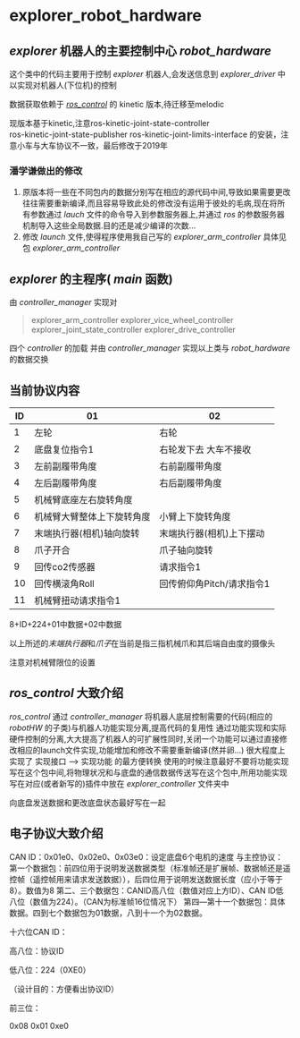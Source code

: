 # explorer_robot_hardware
## _explorer_ 机器人的主要控制中心 _robot_hardware_
这个类中的代码主要用于控制 _explorer_ 机器人,会发送信息到 _explorer_driver_ 中以实现对机器人(下位机)的控制

数据获取依赖于 [_ros_control_](https://github.com/ros-controls/ros_control/tree/indigo-devel "ros_control-indigo 版本的github网址") 的 kinetic 版本,待迁移至melodic

现版本基于kinetic,注意ros-kinetic-joint-state-controller         
ros-kinetic-joint-state-publisher ros-kinetic-joint-limits-interface 的安装，注意小车与大车协议不一致，最后修改于2019年

### 潘学谦做出的修改

1. 原版本将一些在不同包内的数据分别写在相应的源代码中间,导致如果需要更改往往需要重新编译,而且容易导致此处的修改没有运用于彼处的毛病,现在将所有参数通过 _lauch_ 文件的命令导入到参数服务器上,并通过 _ros_ 的参数服务器机制导入这些全局数据.目的还是减少编译的次数...
2. 修改 _launch_ 文件,使得程序使用我自己写的 _explorer_arm_controller_ 具体见包 _explorer_arm_controller_

## _explorer_ 的主程序( _main_ 函数)

由 _controller_manager_ 实现对 

> explorer_arm_controller 
> explorer_vice_wheel_controller
> explorer_joint_state_controller
> explorer_drive_controller

四个 _controller_ 的加载
并由 _controller_manager_ 实现以上类与 _robot_hardware_ 的数据交换

## 当前协议内容

| ID   | 01              | 02            |
| ---- | --------------- | ------------- |
| 1    | 左轮         | 右轮 |
| 2    | 底盘复位指令1 | 右轮发下去 大车不接收 |
| 3    | 左前副履带角度        | 右前副履带角度 |
| 4    | 左后副履带角度 | 右后副履带角度      |
| 5    | 机械臂底座左右旋转角度       |               |
| 6    | 机械臂大臂整体上下旋转角度 | 小臂上下旋转角度 |
| 7    | 末端执行器(相机)轴向旋转 | 末端执行器(相机)上下摆动 |
| 8    | 爪子开合        | 爪子轴向旋转 |
| 9    | 回传co2传感器      | 请求指令1 |
| 10 | 回传横滚角Roll | 回传俯仰角Pitch/请求指令1 |
| 11    | 机械臂扭动请求指令1 |  |

8+ID+224+01中数据+02中数据

以上所述的*末端执行器*和*爪子*在当前是指三指机械爪和其后端自由度的摄像头

注意对机械臂限位的设置

## _ros_control_ 大致介绍

_ros_control_ 通过  _controller_manager_ 将机器人底层控制需要的代码(相应的 _robotHW_ 的子类)与机器人功能实现分离,提高代码的复用性
通过功能实现和实际硬件控制的分离,大大提高了机器人的可扩展性同时,关闭一个功能可以通过直接修改相应的launch文件实现,功能增加和修改不需要重新编译(然并卵...)
很大程度上实现了 实现接口 --> 实现功能 的最方便转换
使用的时候注意最好不要将功能实现写在这个包中间,将物理状况和与底盘的通信数据传送写在这个包中,所用功能实现写在对应(或者新写的)插件中放在 _explorer_controller_ 文件夹中

向底盘发送数据和更改底盘状态最好写在一起



## 电子协议大致介绍

CAN ID：0x01e0、0x02e0、0x03e0：设定底盘6个电机的速度
与主控协议：
第一个数据包：前四位用于说明发送数据类型（标准帧还是扩展帧、数据帧还是遥控帧（遥控帧用来请求发送数据）），后四位用于说明发送数据长度（应小于等于8）。数值为8
第二、三个数据包：CANID高八位（数值对应上方ID）、CAN ID低八位（数值为224）。（CAN为标准帧16位情况下）
第四—第十一个数据包：具体数据。四到七个数据包为01数据，八到十一个为02数据。

十六位CAN ID：

高八位：协议ID 

低八位：224（0XE0）

（设计目的：方便看出协议ID）

前三位：

0x08  0x01  0xe0  

